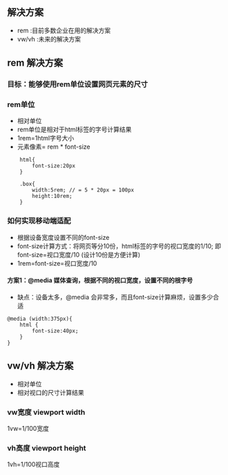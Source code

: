 ## 解决方案
+ rem :目前多数企业在用的解决方案
+ vw/vh :未来的解决方案

## rem 解决方案
### 目标：能够使用rem单位设置网页元素的尺寸
### rem单位
+ 相对单位
+ rem单位是相对于html标签的字号计算结果
+ 1rem=1html字号大小
+ 元素像素= rem * font-size 
```
    html{
        font-size:20px
    }

    .box{
        width:5rem; // = 5 * 20px = 100px
        height:10rem; 
    }
```
### 如何实现移动端适配
+ 根据设备宽度设置不同的font-size
+ font-size计算方式：将网页等分10份，html标签的字号的视口宽度的1/10; 即font-size=视口宽度/10 (设计10份是方便计算)
+ 1rem=font-size=视口宽度/10
#### 方案1：@media 媒体查询，根据不同的视口宽度，设置不同的根字号
+ 缺点：设备太多，@media 会非常多，而且font-size计算麻烦，设置多少合适
```
@media (width:375px){
    html {
        font-size:40px;
    }
}
```
### 

## vw/vh 解决方案
+ 相对单位
+ 相对视口的尺寸计算结果

### vw宽度 viewport width
1vw=1/100宽度
### vh高度 viewport height
1vh=1/100视口高度 